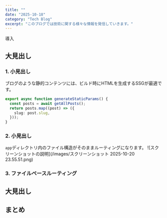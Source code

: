 ```yaml
---
title: ""
date: "2025-10-18"
category: "Tech Blog"
excerpt: "このブログでは技術に関する様々な情報を発信していきます。"
---
```


導入

## 大見出し

### 1. 小見出し

ブログのような静的コンテンツには、ビルド時にHTMLを生成するSSGが最適です。

```typescript
export async function generateStaticParams() {
  const posts = await getAllPosts();
  return posts.map((post) => ({
    slug: post.slug,
  }));
}
```

### 2. 小見出し

`app`ディレクトリ内のファイル構造がそのままルーティングになります。
![スクリーンショットの説明](/images/スクリーンショット 2025-10-20 23.55.51.png)

### 3. ファイルベースルーティング

## 大見出し


## まとめ


